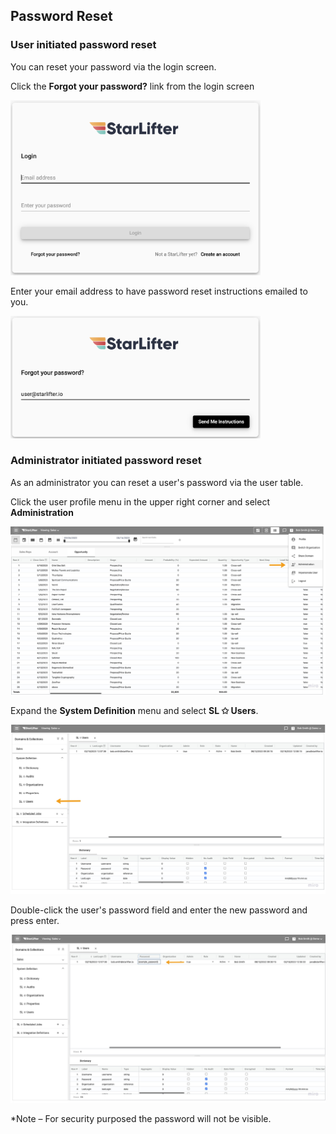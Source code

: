 ## Password Reset

### User initiated password reset

You can reset your password via the login screen. 

Click the **Forgot your password?** link from the login screen

<img src="../assets/password_reset_01.png"  style="width:400px" class="border"></img> 

Enter your email address to have password reset instructions emailed to you. 

<img src="../assets/password_reset_02.png"  style="width:400px" class="border"></img> 


### Administrator initiated password reset
As an administrator you can reset a user's password via the user table.

Click the user profile menu in the upper right corner and select **Administration**

<img src="../assets/password_reset_03.jpg"  style="width:800px" class="border"></img> 


Expand the **System Definition** menu and select **SL ✩ Users**.

<img src="../assets/password_reset_04.jpg"  style="width:800px" class="border"></img> 

Double-click the user's password field and enter the new password and press enter.

<img src="../assets/password_reset_05.jpg"  style="width:800px" class="border"></img> 

*Note – For security purposed the password will not be visible.
